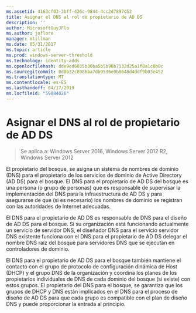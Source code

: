 ```yaml
---
ms.assetid: 4163cf03-3bff-426c-9844-4cc2d7897d52
title: Asignar el DNS al rol de propietario de AD DS
description: ''
author: MicrosoftGuyJFlo
ms.author: joflore
manager: mtillman
ms.date: 05/31/2017
ms.topic: article
ms.prod: windows-server-threshold
ms.technology: identity-adds
ms.openlocfilehash: dde9ed6035b30ba5b5b96b7132d25a1f8a1c0b8c
ms.sourcegitcommit: 0d0b32c8986ba7db9536e0b8648d4ddf9b03e452
ms.translationtype: MT
ms.contentlocale: es-ES
ms.lasthandoff: 04/17/2019
ms.locfileid: "59884026"
---
```

# <a name="assigning-the-dns-for-ad-ds-owner-role"></a>Asignar el DNS al rol de propietario de AD DS

>Se aplica a: Windows Server 2016, Windows Server 2012 R2, Windows Server 2012

El propietario del bosque, se asigna un sistema de nombres de dominio (DNS) para el propietario de los servicios de dominio de Active Directory (AD DS) para el bosque. El DNS para el propietario de AD DS del bosque es una persona (o grupo de personas) que es responsable de supervisar la implementación del DNS para la infraestructura de AD DS y para asegurarse de que (si es necesario) los nombres de dominio se registran con las autoridades de Internet adecuadas.  
  
El DNS para el propietario de AD DS es responsable de DNS para el diseño de AD DS para el bosque. Si su organización está funcionando actualmente un servicio de servidor DNS, el diseñador DNS para el servicio servidor DNS existente funciona con el DNS para el propietario de AD DS delegar el nombre DNS raíz del bosque para servidores DNS que se ejecutan en controladores de dominio.  
  
El DNS para el propietario de AD DS para el bosque también mantiene el contacto con el grupo de protocolo de configuración dinámica de Host (DHCP) y el grupo DNS de la organización y coordina los planes de los propietarios individuales de DNS de cada dominio del bosque (si existe) con estos grupos. El propietario del DNS para el bosque, se garantiza que los grupos de DHCP y DNS están implicados en el DNS para el proceso de diseño de AD DS para que cada grupo es compatible con el plan de diseño DNS y puede proporcionar la entrada al principio.  
  


